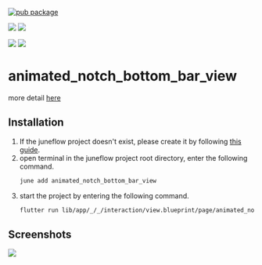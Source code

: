 [![pub package](https://img.shields.io/pub/v/animated_notch_bottom_bar_view.svg)](https://pub.dartlang.org/packages/animated_notch_bottom_bar_view)

[![](https://img.shields.io/badge/Module-Hub-007bff?style=for-the-badge&logo=flutter)](https://module.juneflow.org/)
[![](https://img.shields.io/badge/View-Hub-007bff?style=for-the-badge&logo=flutter)](https://view.juneflow.org/)

[![](https://img.shields.io/badge/DISCORD-JOIN%20SERVER-5663F7?style=for-the-badge&logo=discord&logoColor=white)](https://discord.gg/zXXHvAXCug)
[![](https://img.shields.io/badge/KakaoTalk-Join%20Room-FEE500?style=for-the-badge&logo=kakao)](https://open.kakao.com/o/gEwrffbg)
# animated_notch_bottom_bar_view
more detail [here](https://github.com/Mindinventory/animated_notch_bottom_bar)

##  Installation
1. If the juneflow project doesn't exist, please create it by following [this guide](https://doc.juneflow.org/).
2. open terminal in the juneflow project root directory, enter the following command.
    ```bash
    june add animated_notch_bottom_bar_view
    ```
3. start the project by entering the following command.
    ```bash
    flutter run lib/app/_/_/interaction/view.blueprint/page/animated_notch_bottom_bar_view/_/view.dart -d chrome
    ```

## Screenshots
![](https://github.com/juneview-songdo/animated_notch_bottom_bar_view/assets/21379657/5426e2b6-cc28-43a3-8005-27e7346d0788)

